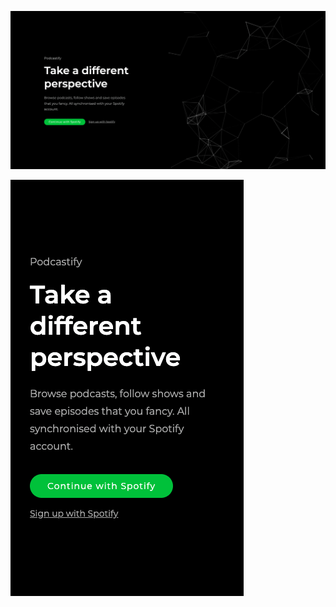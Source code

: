 ![Desktop project preview GIF](assets/preview.gif)

![Mobile project preview GIF](assets/preview-m.gif)
